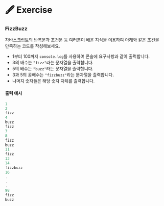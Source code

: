 # 🖋  Exercise

### FizzBuzz

자바스크립트의 반복문과 조건문 등 여러분이 배운 지식을 이용하여 아래와 같은 조건을 만족하는 코드를 작성해보세요.

* 1부터 100까지 `console.log`를 사용하여 콘솔에 요구사항과 같이 출력합니다.
* 3의 배수는 `"fizz"`라는 문자열을 출력합니다.
* 5의 배수는 `"buzz"`라는 문자열을 출력합니다.
* 3과 5의 공배수는 `"fizzbuzz"`라는 문자열을 출력합니다.
* 나머지 숫자들은 해당 숫자 자체를 출력합니다.

#### 출력 예시

```javascript
1
2
fizz
4
buzz
fizz
7
8
fizz
buzz
11
fizz
13
14
fizzbuzz
16
.
.
.
98
fizz
buzz
```
